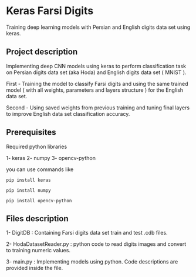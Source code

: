 # Keras Farsi Digits

Training deep learning models with Persian and English digits data set using keras.

## Project description

Implementing deep CNN models using keras to perform classification task on 
Persian digits data set (aka Hoda) and English digits data set ( MNIST ).

First - Training the model to classify Farsi digits and using the same trained model
( with all weights, parameters and layers structure ) for the English data set.

Second - Using saved weights from previous training and tuning final layers 
to improve English data set classification accuracy.  
 
## Prerequisites

Required python libraries 

1- keras 2- numpy 3- opencv-python

you can use commands like

```
pip install keras

pip install numpy

pip install opencv-python

```

## Files description 

1- DigitDB : Containing Farsi digits data set train and test .cdb files.

2- HodaDatasetReader.py : python code to read digits images and convert to training
numeric values.

3- main.py : Implementing models using python. Code descriptions are provided inside the file. 




